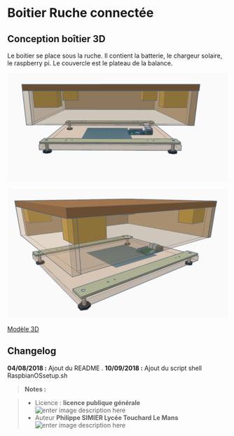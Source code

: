 ﻿# Boitier Ruche connectée

## Conception boîtier 3D

Le boitier se place sous la ruche. Il contient la batterie, le chargeur solaire, le raspberry pi. Le couvercle est le plateau de la balance. 

![boitier](/Boitier/Boitier_Balance_Ruche_2.PNG)

![boitier](/Boitier/Boitier_Balance_Ruche_1.PNG)

[Modèle 3D](https://www.tinkercad.com/things/l4oGmu31n0B-boitier-balance-ruche)
 



## Changelog

 **04/08/2018 :** Ajout du README . 
 **10/09/2018 :** Ajout du  script shell RaspbianOSsetup.sh
 
> **Notes :**


> - Licence : **licence publique générale** ![enter image description here](https://img.shields.io/badge/licence-GPL-green.svg)
> - Auteur **Philippe SIMIER Lycée Touchard Le Mans**
>  ![enter image description here](https://img.shields.io/badge/built-passing-green.svg)
<!-- TOOLBOX 

Génération des badges : https://shields.io/
Génération de ce fichier : https://stackedit.io/editor#



